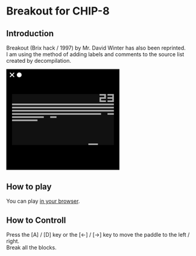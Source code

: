 # Breakout for CHIP-8

## Introduction

Breakout (Brix hack / 1997) by Mr. David Winter has also been reprinted.  
I am using the method of adding labels and comments to the source list created by decompilation. 

<img src="https://github.com/jay-kumogata/PyxelChip8/blob/main/games/screenshots/breakout03.png" width="300">

## How to play

You can play [in your browser](https://johnearnest.github.io/Octo/index.html?key=0mk82EeX).

## How to Controll

Press the [A] / [D] key or the [<-] / [->] key to move the paddle to the left / right.  
Break all the blocks.
